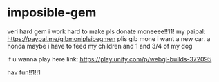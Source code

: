 # imposible-gem

veri hard gem
i work hard to make pls donate moneeee!!11!
my paipal: https://paypal.me/gibmoniplsibegmen
plis gib mone i want a new car.
a honda maybe
i have to feed my children and 1 and 3/4 of my dog

if u wanna play here link: https://play.unity.com/p/webgl-builds-372095

hav fun!!1!!1
